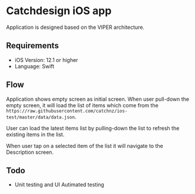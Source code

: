 # Catchdesign iOS app

Application is designed based on the VIPER architecture.

## Requirements

- iOS Version: 12.1 or higher
- Language: Swift

## Flow

Application shows empty screen as initial screen. When user pull-down the empty screen, it will load the list of items which come from the `https://raw.githubusercontent.com/catchnz/ios-test/master/data/data.json`.

User can load the latest items list by pulling-down the list to refresh the existing items in the list.

When user tap on a selected item of the list it will navigate to the Description screen.

## Todo

- Unit testing and UI Autimated testing
